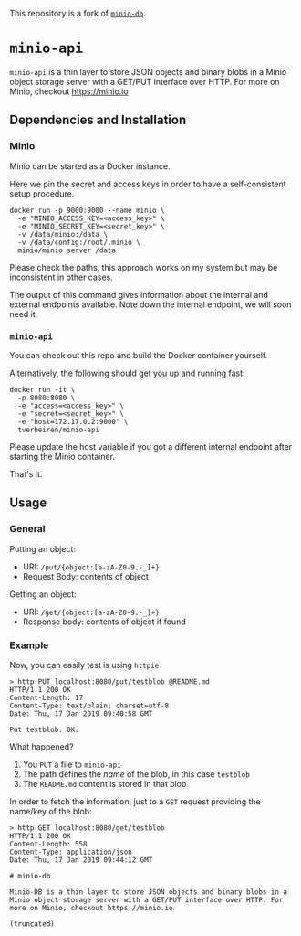 This repository is a fork of [`minio-db`](https://github.com/alexellis/minio-db).

# `minio-api`

`minio-api` is a thin layer to store JSON objects and binary blobs in a Minio object storage server with a GET/PUT interface over HTTP. For more on Minio, checkout <https://minio.io>

## Dependencies and Installation

### Minio

Minio can be started as a Docker instance. 

Here we pin the secret and access keys in order to have a self-consistent setup procedure.

```
docker run -p 9000:9000 --name minio \
  -e "MINIO_ACCESS_KEY=<access_key>" \
  -e "MINIO_SECRET_KEY=<secret_key>" \
  -v /data/minio:/data \
  -v /data/config:/root/.minio \
  minio/minio server /data
```

Please check the paths, this approach works on my system but may be inconsistent in other cases.

The output of this command gives information about the internal and external endpoints available. Note down the internal endpoint, we will soon need it.

### `minio-api`

You can check out this repo and build the Docker container yourself.

Alternatively, the following should get you up and running fast:

```
docker run -it \
  -p 8080:8080 \
  -e "access=<access_key>" \
  -e "secret=<secret_key>" \
  -e "host=172.17.0.2:9000" \
  tverbeiren/minio-api
```

Please update the host variable if you got a different internal endpoint after starting the Minio container.

That's it.

## Usage

### General

Putting an object:

- URI: `/put/{object:[a-zA-Z0-9.-_]+}`
- Request Body: contents of object

Getting an object:

- URI: `/get/{object:[a-zA-Z0-9.-_]+}`
- Response body: contents of object if found

### Example

Now, you can easily test is using `httpie`

```
> http PUT localhost:8080/put/testblob @README.md
HTTP/1.1 200 OK
Content-Length: 17
Content-Type: text/plain; charset=utf-8
Date: Thu, 17 Jan 2019 09:40:58 GMT

Put testblob. OK.
```

What happened?

1. You `PUT` a file to `minio-api`
2. The path defines the _name_ of the blob, in this case `testblob`
3. The `README.md` content is stored in that blob

In order to fetch the information, just to a `GET` request providing the name/key of the blob:

```
> http GET localhost:8080/get/testblob
HTTP/1.1 200 OK
Content-Length: 558
Content-Type: application/json
Date: Thu, 17 Jan 2019 09:44:12 GMT

# minio-db

Minio-DB is a thin layer to store JSON objects and binary blobs in a Minio object storage server with a GET/PUT interface over HTTP. For more on Minio, checkout https://minio.io

(truncated)
```

